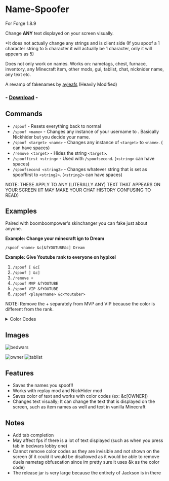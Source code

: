# Name-Spoofer

For Forge 1.8.9

Change **ANY** text displayed on your screen visually. 

*It does not actually change any strings and is client side (If you spoof a 1 character string to 5 character it will actually be 1 character, only it will appears as 5)



Does not only work on names. Works on: nametags, chest, furnace, inventory, any Minecraft item, other mods, gui, tablist, chat, nicknider name, any text etc.


A revamp of fakenames by [ayleafs](https://github.com/ayleafs/fake-names) (Heavily Modified)

### - [Download](https://github.com/TheExploration/Name-Spoofer/releases/download/1.3/name-spoofer-1.3.jar) -


## Commands

- `/spoof` - Resets everything back to normal
- `/spoof <name>` - Changes any instance of your username to <name>. Basically Nickhider but you decide your name.
- `/spoof <target> <name>` - Changes any instance of `<target>` to `<name>`. (<name> can have spaces)
- `/remove <target>` - Hides the string `<target>`.
- `/spooffirst <string>` - Used with `/spoofsecond`. (`<string>` can have spaces)
- `/spoofsecond <string2>` - Changes whatever string that is set as spooffirst to `<string2>`. (`<string2>` can have spaces)

NOTE: THESE APPLY TO ANY (LITERALLY ANY) TEXT THAT APPEARS ON YOUR SCREEN (IT MAY MAKE YOUR CHAT HISTORY CONFUSING TO READ)

## Examples
 Paired with boomboompower's skinchanger you can fake just about anyone.
  
**Example: Change your minecraft ign to Dream** 

`/spoof <name> &c[&fYOUTUBE&c] Dream`

**Example: Give Youtube rank to everyone on hypixel**
1. `/spoof [ &c[`
2. `/spoof ] &c]`
3. `/remove +`
4. `/spoof MVP &fYOUTUBE`
5. `/spoof VIP &fYOUTUBE`
6. `/spoof <playername> &c<Youtuber>`

 NOTE: Remove the + separately from MVP and VIP because the color is different from the rank.


<details>
  <summary>Color Codes</summary>
 
  ![color codes](https://github.com/TheExploration/Name-Spoofer/blob/main/demo/colorcodes.PNG)
 
  ![color codes](https://github.com/TheExploration/Name-Spoofer/blob/main/demo/othercolor%20codes.PNG)
</details>


## Images
![bedwars](https://github.com/TheExploration/Name-Spoofer/blob/main/demo/bedwar.png)

![owner](https://github.com/TheExploration/Name-Spoofer/blob/main/demo/bridgeowner.png)
![tablist](https://github.com/TheExploration/Name-Spoofer/blob/main/demo/tablistspoof.png)

## Features
- Saves the names you spoof!!
- Works with replay mod and NickHider mod
- Saves color of text and works with color codes (ex: &c[OWNER])
- Changes text visually; It can change the text that is displayed on the screen, such as item names as well and text in vanilla Minecraft

## Notes
- Add tab completion
- May affect fps if there is a lot of text displayed (such as when you press tab in bedwars lobby one)
- Cannot remove color codes as they are invisible and not shown on the screen (if it could it would be disallowed as it would be able to remove duels nametag obfuscation since im pretty sure it uses &k as the color code)
- The release jar is very large because the entirety of Jackson is in there
